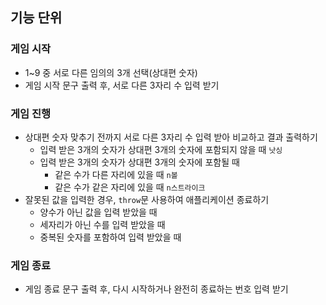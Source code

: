 ## 기능 단위
### 게임 시작
- 1~9 중 서로 다른 임의의 3개 선택(상대편 숫자)
- 게임 시작 문구 출력 후, 서로 다른 3자리 수 입력 받기
### 게임 진행
- 상대편 숫자 맞추기 전까지 서로 다른 3자리 수 입력 받아 비교하고 결과 출력하기
    - 입력 받은 3개의 숫자가 상대편 3개의 숫자에 포함되지 않을 때  `낫싱`
    - 입력 받은 3개의 숫자가 상대편 3개의 숫자에 포함될 때
        - 같은 수가 다른 자리에 있을 때 `n볼`
        - 같은 수가 같은 자리에 있을 때 `n스트라이크`
- 잘못된 값을 입력한 경우, `throw`문 사용하여 애플리케이션 종료하기
    - 양수가 아닌 값을 입력 받았을 때
    - 세자리가 아닌 수를 입력 받았을 때
    - 중복된 숫자를 포함하여 입력 받았을 때
### 게임 종료
- 게임 종료 문구 출력 후, 다시 시작하거나 완전히 종료하는 번호 입력 받기